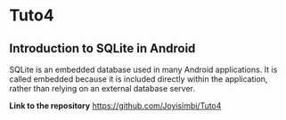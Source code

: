 # Tuto4

## Introduction to SQLite in Android

SQLite is an embedded database used in many Android applications. It is called embedded because it is included directly within the application, rather than relying on an external database server.


**Link to the repository**
https://github.com/Joyisimbi/Tuto4

